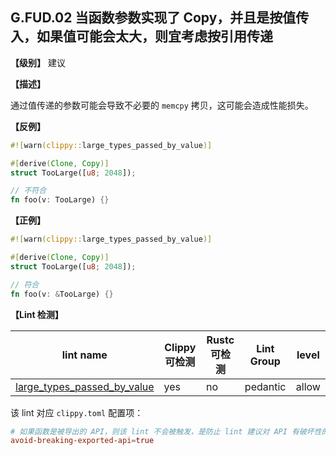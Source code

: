 ## G.FUD.02   当函数参数实现了 Copy，并且是按值传入，如果值可能会太大，则宜考虑按引用传递

**【级别】** 建议

**【描述】**

通过值传递的参数可能会导致不必要的 `memcpy` 拷贝，这可能会造成性能损失。

**【反例】**

```rust
#![warn(clippy::large_types_passed_by_value)]

#[derive(Clone, Copy)]
struct TooLarge([u8; 2048]);

// 不符合
fn foo(v: TooLarge) {}
```

**【正例】**

```rust
#![warn(clippy::large_types_passed_by_value)]

#[derive(Clone, Copy)]
struct TooLarge([u8; 2048]);

// 符合
fn foo(v: &TooLarge) {}
```

**【Lint 检测】**

| lint name                                                    | Clippy 可检测 | Rustc 可检测 | Lint Group | level |
| ------------------------------------------------------------ | ------------- | ------------ | ---------- | ----- |
| [large_types_passed_by_value](https://rust-lang.github.io/rust-clippy/master/#large_types_passed_by_value) | yes           | no           | pedantic   | allow |

该 lint 对应 `clippy.toml` 配置项：

```toml
# 如果函数是被导出的 API，则该 lint 不会被触发，是防止 lint 建议对 API 有破坏性的改变。默认为 true
avoid-breaking-exported-api=true 
```